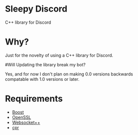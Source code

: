 # Sleepy Discord
C++ library for Discord

# Why?
Just for the novelty of using a C++ library for Discord.

#Will Updating the library break my bot?

Yes, and for now I don't plan on making 0.0 versions backwards compatable with 1.0 versions or later.

# Requirements
* [Boost](http://www.boost.org/)
* [OpenSSL](https://www.openssl.org/)
* [Websocket++](https://github.com/zaphoyd/websocketpp)
* [cpr](https://github.com/whoshuu/cpr)
